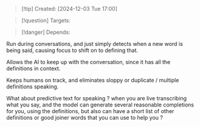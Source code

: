 
>[!tip] Created: [2024-12-03 Tue 17:00]

>[!question] Targets: 

>[!danger] Depends: 

Run during conversations, and just simply detects when a new word is being said, causing focus to shift on to defining that.

Allows the AI to keep up with the conversation, since it has all the definitions in context.

Keeps humans on track, and eliminates sloppy or duplicate / multiple definitions speaking.

What about predictive text for speaking ? when you are live transcribing what you say, and the model can generate several reasonable completions for you, using the definitions, but also can have a short list of other definitions or good joiner words that you can use to help you ?